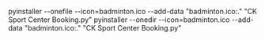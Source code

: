 pyinstaller --onefile --icon=badminton.ico --add-data "badminton.ico:." "CK Sport Center Booking.py"
pyinstaller --onedir --icon=badminton.ico --add-data "badminton.ico:." "CK Sport Center Booking.py"